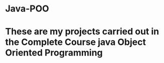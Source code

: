 # Java-POO
# These are my projects carried out in the Complete Course java Object Oriented Programming
